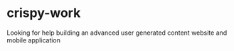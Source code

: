 # crispy-work
Looking for help building an advanced user generated content website and mobile application

